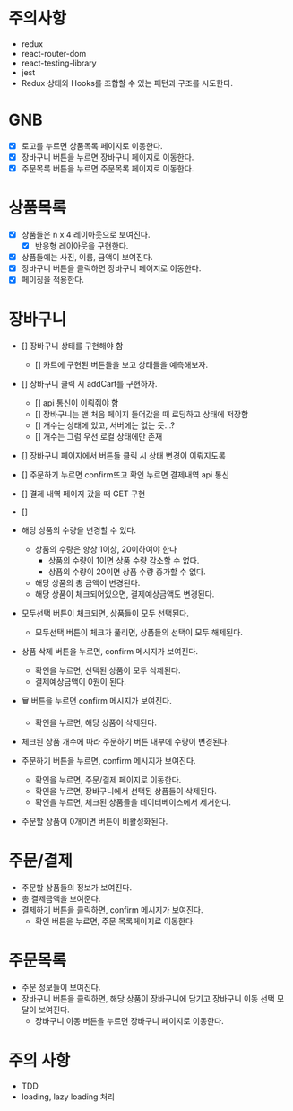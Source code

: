 # 주의사항

- redux
- react-router-dom
- react-testing-library
- jest
- Redux 상태와 Hooks를 조합할 수 있는 패턴과 구조를 시도한다.

# GNB

- [x] 로고를 누르면 상품목록 페이지로 이동한다.
- [x] 장바구니 버튼을 누르면 장바구니 페이지로 이동한다.
- [x] 주문목록 버튼을 누르면 주문목록 페이지로 이동한다.

# 상품목록

- [x] 상품들은 n x 4 레이아웃으로 보여진다.
  - [x] 반응형 레이아웃을 구현한다.
- [x] 상품들에는 사진, 이름, 금액이 보여진다.
- [x] 장바구니 버튼을 클릭하면 장바구니 페이지로 이동한다.
- [x] 페이징을 적용한다.

# 장바구니

- [] 장바구니 상태를 구현해야 함
  - [] 카트에 구현된 버튼들을 보고 상태들을 예측해보자.
- [] 장바구니 클릭 시 addCart를 구현하자.
  - [] api 통신이 이뤄줘야 함
  - [] 장바구니는 맨 처음 페이지 들어갔을 때 로딩하고 상태에 저장함
  - [] 개수는 상태에 있고, 서버에는 없는 듯...?
  - [] 개수는 그럼 우선 로컬 상태에만 존재
- [] 장바구니 페이지에서 버튼들 클릭 시 상태 변경이 이뤄지도록
- [] 주문하기 누르면 confirm뜨고 확인 누르면 결제내역 api 통신
- [] 결제 내역 페이지 갔을 때 GET 구현
- []

- 해당 상품의 수량을 변경할 수 있다.
  - 상품의 수량은 항상 1이상, 20이하여야 한다
    - 상품의 수량이 1이면 상품 수량 감소할 수 없다.
    - 상품의 수량이 20이면 상품 수량 증가할 수 없다.
  - 해당 상품의 총 금액이 변경된다.
  - 해당 상품이 체크되어있으면, 결제예상금액도 변경된다.
- 모두선택 버튼이 체크되면, 상품들이 모두 선택된다.
  - 모두선택 버튼이 체크가 풀리면, 상품들의 선택이 모두 해제된다.
- 상품 삭제 버튼을 누르면, confirm 메시지가 보여진다.
  - 확인을 누르면, 선택된 상품이 모두 삭제된다.
  - 결제예상금액이 0원이 된다.
- 🗑 버튼을 누르면 confirm 메시지가 보여진다.
  - 확인을 누르면, 해당 상품이 삭제된다.
- 체크된 상품 개수에 따라 주문하기 버튼 내부에 수량이 변경된다.
- 주문하기 버튼을 누르면, confirm 메시지가 보여진다.
  - 확인을 누르면, 주문/결제 페이지로 이동한다.
  - 확인을 누르면, 장바구니에서 선택된 상품들이 삭제된다.
  - 확인을 누르면, 체크된 상품들을 데이터베이스에서 제거한다.
- 주문할 상품이 0개이면 버튼이 비활성화된다.

# 주문/결제

- 주문할 상품들의 정보가 보여진다.
- 총 결제금액을 보여준다.
- 결제하기 버튼을 클릭하면, confirm 메시지가 보여진다.
  - 확인 버튼을 누르면, 주문 목록페이지로 이동한다.

# 주문목록

- 주문 정보들이 보여진다.
- 장바구니 버튼을 클릭하면, 해당 상품이 장바구니에 담기고 장바구니 이동 선택 모달이 보여진다.
  - 장바구니 이동 버튼을 누르면 장바구니 페이지로 이동한다.

# 주의 사항

- TDD
- loading, lazy loading 처리
